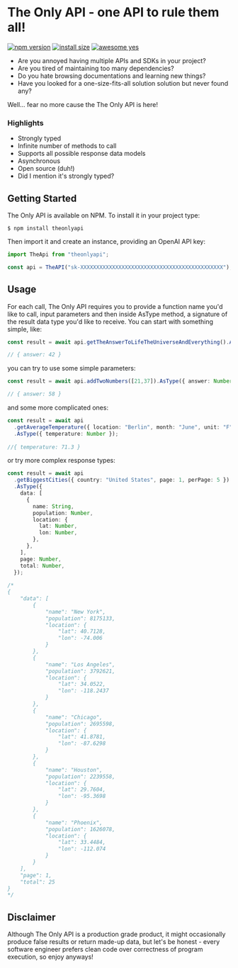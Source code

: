 # The Only API - one API to rule them all!

[![npm version](https://badge.fury.io/js/theonlyapi.svg)](https://badge.fury.io/js/theonlyapi) [![install size](https://packagephobia.com/badge?p=theonlyapi)](https://packagephobia.com/result?p=theonlyapi) [![awesome yes](https://img.shields.io/badge/awesome-yes-brightgreen.svg?style=flat)](https://github.com/lukasz-wronski/theonlyapi/)


- Are you annoyed having multiple APIs and SDKs in your project?
- Are you tired of maintaining too many dependencies? 
- Do you hate browsing documentations and learning new things?
- Have you looked for a one-size-fits-all solution solution but never found any?

Well... fear no more cause the The Only API is here!

### Highlights

- Strongly typed
- Infinite number of methods to call
- Supports all possible response data models
- Asynchronous
- Open source (duh!)
- Did I mention it's strongly typed?

## Getting Started

The Only API is available on NPM. To install it in your project type:

```
$ npm install theonlyapi
```

Then import it and create an instance, providing an OpenAI API key:

```ts
import TheApi from "theonlyapi";

const api = TheAPI("sk-XXXXXXXXXXXXXXXXXXXXXXXXXXXXXXXXXXXXXXXXXXXXX");
```

## Usage

For each call, The Only API requires you to provide a function name you'd like to call, input parameters and then inside AsType method, a signature of the result data type you'd like to receive. You can start with something simple, like:

```ts
const result = await api.getTheAnswerToLifeTheUniverseAndEverything().AsType({ answer: Number})

// { answer: 42 }
```

you can try to use some simple parameters:

```ts
const result = await api.addTwoNumbers([21,37]).AsType({ answer: Number})

// { answer: 58 }
```

and some more complicated ones:

```ts
const result = await api
  .getAverageTemperature({ location: "Berlin", month: "June", unit: "F" })
  .AsType({ temperature: Number });
  
//{ temperature: 71.3 }
```

or try more complex response types:

```ts
const result = await api
  .getBiggestCities({ country: "United States", page: 1, perPage: 5 })
  .AsType({
    data: [
      {
        name: String,
        population: Number,
        location: {
          lat: Number,
          lon: Number,
        },
      },
    ],
    page: Number,
    total: Number,
  });
  
/*
{
    "data": [
        {
            "name": "New York",
            "population": 8175133,
            "location": {
                "lat": 40.7128,
                "lon": -74.006
            }
        },
        {
            "name": "Los Angeles",
            "population": 3792621,
            "location": {
                "lat": 34.0522,
                "lon": -118.2437
            }
        },
        {
            "name": "Chicago",
            "population": 2695598,
            "location": {
                "lat": 41.8781,
                "lon": -87.6298
            }
        },
        {
            "name": "Houston",
            "population": 2239558,
            "location": {
                "lat": 29.7604,
                "lon": -95.3698
            }
        },
        {
            "name": "Phoenix",
            "population": 1626078,
            "location": {
                "lat": 33.4484,
                "lon": -112.074
            }
        }
    ],
    "page": 1,
    "total": 25
}
*/
```

## Disclaimer

Although The Only API is a production grade product, it might occasionally produce false results or return made-up data, but let's be honest - every software engineer prefers clean code over correctness of program execution, so enjoy anyways!
